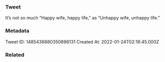 ### Tweet
It’s not so much “Happy wife, happy life,” as “Unhappy wife, unhappy life.”

### Metadata
Tweet ID: 1485436880350896131
Created At: 2022-01-24T02:18:45.000Z

### Related

